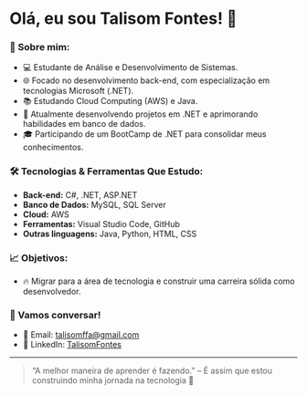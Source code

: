 # Olá, eu sou Talisom Fontes! 👋

### 🚀 Sobre mim:
- 💻 Estudante de Análise e Desenvolvimento de Sistemas.
- 🌐 Focado no desenvolvimento back-end, com especialização em tecnologias Microsoft (.NET).
- 📚 Estudando Cloud Computing (AWS) e Java.
- 🎯 Atualmente desenvolvendo projetos em .NET e aprimorando habilidades em banco de dados.
- 🎓 Participando de um BootCamp de .NET para consolidar meus conhecimentos.


### 🛠 Tecnologias & Ferramentas Que Estudo:
- **Back-end:** C#, .NET, ASP.NET
- **Banco de Dados:** MySQL, SQL Server
- **Cloud:** AWS 
- **Ferramentas:** Visual Studio Code, GitHub
- **Outras linguagens:** Java, Python, HTML, CSS

### 📈 Objetivos:
- 🔥 Migrar para a área de tecnologia e construir uma carreira sólida como desenvolvedor.

### 💬 Vamos conversar!
- 📧 Email: [talisomffa@gmail.com](mailto:talisomffa@gmail.com)
- 🔗 LinkedIn: [TalisomFontes](https://www.linkedin.com/in/talisom-fontes-5063b220b/)
---
> “A melhor maneira de aprender é fazendo.” – É assim que estou construindo minha jornada na tecnologia 🚀
